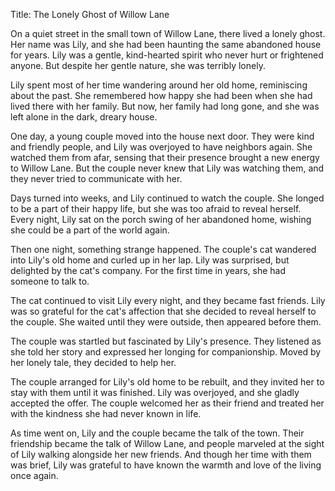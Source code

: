 Title: The Lonely Ghost of Willow Lane

On a quiet street in the small town of Willow Lane, there lived a lonely ghost. Her name was Lily, and she had been haunting the same abandoned house for years. Lily was a gentle, kind-hearted spirit who never hurt or frightened anyone. But despite her gentle nature, she was terribly lonely.

Lily spent most of her time wandering around her old home, reminiscing about the past. She remembered how happy she had been when she had lived there with her family. But now, her family had long gone, and she was left alone in the dark, dreary house.

One day, a young couple moved into the house next door. They were kind and friendly people, and Lily was overjoyed to have neighbors again. She watched them from afar, sensing that their presence brought a new energy to Willow Lane. But the couple never knew that Lily was watching them, and they never tried to communicate with her.

Days turned into weeks, and Lily continued to watch the couple. She longed to be a part of their happy life, but she was too afraid to reveal herself. Every night, Lily sat on the porch swing of her abandoned home, wishing she could be a part of the world again.

Then one night, something strange happened. The couple's cat wandered into Lily's old home and curled up in her lap. Lily was surprised, but delighted by the cat's company. For the first time in years, she had someone to talk to.

The cat continued to visit Lily every night, and they became fast friends. Lily was so grateful for the cat's affection that she decided to reveal herself to the couple. She waited until they were outside, then appeared before them.

The couple was startled but fascinated by Lily's presence. They listened as she told her story and expressed her longing for companionship. Moved by her lonely tale, they decided to help her.

The couple arranged for Lily's old home to be rebuilt, and they invited her to stay with them until it was finished. Lily was overjoyed, and she gladly accepted the offer. The couple welcomed her as their friend and treated her with the kindness she had never known in life.

As time went on, Lily and the couple became the talk of the town. Their friendship became the talk of Willow Lane, and people marveled at the sight of Lily walking alongside her new friends. And though her time with them was brief, Lily was grateful to have known the warmth and love of the living once again.